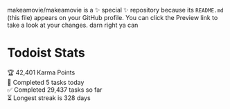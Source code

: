 makeamovie/makeamovie is a ✨ special ✨ repository because its `README.md` (this file) appears on your GitHub profile.
You can click the Preview link to take a look at your changes. darn right ya can

# Todoist Stats

<!-- TODO-IST:START -->
🏆  42,401 Karma Points           
🌸  Completed 5 tasks today           
✅  Completed 29,437 tasks so far           
⏳  Longest streak is 328 days
<!-- TODO-IST:END -->